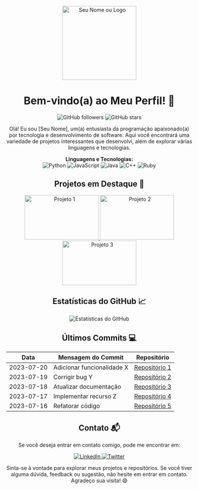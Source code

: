 <p align="center">
  <img src="link_para_sua_imagem" alt="Seu Nome ou Logo" width="200" height="200">
</p>

<!-- Título -->
<h1 align="center">Bem-vindo(a) ao Meu Perfil! 👋</h1>

<!-- Badges (opcional, você pode adicionar as que preferir) -->
<p align="center">
  <img alt="GitHub followers" src="https://img.shields.io/github/followers/seu_usuario?style=social">
  <img alt="GitHub stars" src="https://img.shields.io/github/stars/seu_usuario?style=social">
</p>

<!-- Descrição -->
<p align="center">
  Olá! Eu sou [Seu Nome], um(a) entusiasta da programação apaixonado(a) por tecnologia e desenvolvimento de software. Aqui você encontrará uma variedade de projetos interessantes que desenvolvi, além de explorar várias linguagens e tecnologias.
</p>

<!-- Linguagens e Tecnologias -->
<p align="center">
  <strong>Linguagens e Tecnologias:</strong>
  <br>
  <img alt="Python" src="https://img.shields.io/badge/Python-3776AB?style=flat-square&logo=python&logoColor=white">
  <img alt="JavaScript" src="https://img.shields.io/badge/JavaScript-F7DF1E?style=flat-square&logo=javascript&logoColor=black">
  <img alt="Java" src="https://img.shields.io/badge/Java-007396?style=flat-square&logo=java&logoColor=white">
  <img alt="C++" src="https://img.shields.io/badge/C++-00599C?style=flat-square&logo=c%2B%2B&logoColor=white">
  <img alt="Ruby" src="https://img.shields.io/badge/Ruby-CC342D?style=flat-square&logo=ruby&logoColor=white">
</p>

<!-- Projetos em Destaque -->
<h2 align="center">Projetos em Destaque 🌟</h2>

<p align="center">
  <a href="link_para_o_projeto_1">
    <img src="imagem_do_projeto_1" alt="Projeto 1" width="200" height="120">
  </a>
  <a href="link_para_o_projeto_2">
    <img src="imagem_do_projeto_2" alt="Projeto 2" width="200" height="120">
  </a>
  <a href="link_para_o_projeto_3">
    <img src="imagem_do_projeto_3" alt="Projeto 3" width="200" height="120">
  </a>
</p>

<!-- Estatísticas do GitHub -->
<h2 align="center">Estatísticas do GitHub 📈</h2>

<p align="center">
  <img alt="Estatísticas do GitHub" src="https://github-readme-stats.vercel.app/api?username=seu_usuario&show_icons=true&hide_title=true&count_private=true&hide=prs,issues&theme=radical">
</p>

<!-- Últimos Commits -->
<h2 align="center">Últimos Commits 💻</h2>

<table align="center">
  <thead>
    <tr>
      <th>Data</th>
      <th>Mensagem do Commit</th>
      <th>Repositório</th>
    </tr>
  </thead>
  <tbody>
    <tr>
      <td>2023-07-20</td>
      <td>Adicionar funcionalidade X</td>
      <td><a href="link_para_o_repositorio_1">Repositório 1</a></td>
    </tr>
    <tr>
      <td>2023-07-19</td>
      <td>Corrigir bug Y</td>
      <td><a href="link_para_o_repositorio_2">Repositório 2</a></td>
    </tr>
    <tr>
      <td>2023-07-18</td>
      <td>Atualizar documentação</td>
      <td><a href="link_para_o_repositorio_3">Repositório 3</a></td>
    </tr>
    <tr>
      <td>2023-07-17</td>
      <td>Implementar recurso Z</td>
      <td><a href="link_para_o_repositorio_4">Repositório 4</a></td>
    </tr>
    <tr>
      <td>2023-07-16</td>
      <td>Refatorar código</td>
      <td><a href="link_para_o_repositorio_5">Repositório 5</a></td>
    </tr>
  </tbody>
</table>

<!-- Contato -->
<h2 align="center">Contato 📬</h2>

<p align="center">
  Se você deseja entrar em contato comigo, pode me encontrar em:
</p>

<p align="center">
  <a href="link_para_o_seu_perfil_no_linkedin">
    <img alt="LinkedIn" src="https://img.shields.io/badge/LinkedIn-0A66C2?style=flat-square&logo=linkedin&logoColor=white">
  </a>
  <a href="link_para_o_seu_perfil_no_twitter">
    <img alt="Twitter" src="https://img.shields.io/badge/Twitter-1DA1F2?style=flat-square&logo=twitter&logoColor=white">
  </a>
</p>

<!-- Rodapé -->
<p align="center">
  Sinta-se à vontade para explorar meus projetos e repositórios. Se você tiver alguma dúvida, feedback ou sugestão, não hesite em entrar em contato. Agradeço sua visita! 😄
</p>
